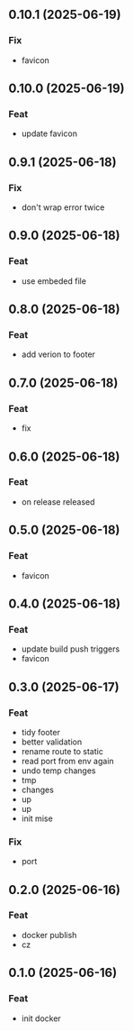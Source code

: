 ## 0.10.1 (2025-06-19)

### Fix

- favicon

## 0.10.0 (2025-06-19)

### Feat

- update favicon

## 0.9.1 (2025-06-18)

### Fix

- don't wrap error twice

## 0.9.0 (2025-06-18)

### Feat

- use embeded file

## 0.8.0 (2025-06-18)

### Feat

- add verion to footer

## 0.7.0 (2025-06-18)

### Feat

- fix

## 0.6.0 (2025-06-18)

### Feat

- on release released

## 0.5.0 (2025-06-18)

### Feat

- favicon

## 0.4.0 (2025-06-18)

### Feat

- update build push triggers
- favicon

## 0.3.0 (2025-06-17)

### Feat

- tidy footer
- better validation
- rename route to static
- read port from env again
- undo temp changes
- tmp
- changes
- up
- up
- init mise

### Fix

- port

## 0.2.0 (2025-06-16)

### Feat

- docker publish
- cz

## 0.1.0 (2025-06-16)

### Feat

- init docker
